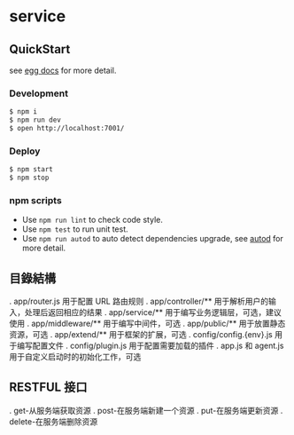 # service



## QuickStart

<!-- add docs here for user -->

see [egg docs][egg] for more detail.

### Development

```bash
$ npm i
$ npm run dev
$ open http://localhost:7001/
```

### Deploy

```bash
$ npm start
$ npm stop
```

### npm scripts

- Use `npm run lint` to check code style.
- Use `npm test` to run unit test.
- Use `npm run autod` to auto detect dependencies upgrade, see [autod](https://www.npmjs.com/package/autod) for more detail.


[egg]: https://eggjs.org

##  目錄結構
.   app/router.js 用于配置 URL 路由规则
.   app/controller/** 用于解析用户的输入，处理后返回相应的结果
.   app/service/** 用于编写业务逻辑层，可选，建议使用
.   app/middleware/** 用于编写中间件，可选
.   app/public/** 用于放置静态资源，可选
.   app/extend/** 用于框架的扩展，可选
.   config/config.{env}.js 用于编写配置文件
.   config/plugin.js 用于配置需要加载的插件
.   app.js 和 agent.js 用于自定义启动时的初始化工作，可选

##  RESTFUL 接口
.   get-从服务端获取资源
.   post-在服务端新建一个资源
.   put-在服务端更新资源
.   delete-在服务端删除资源